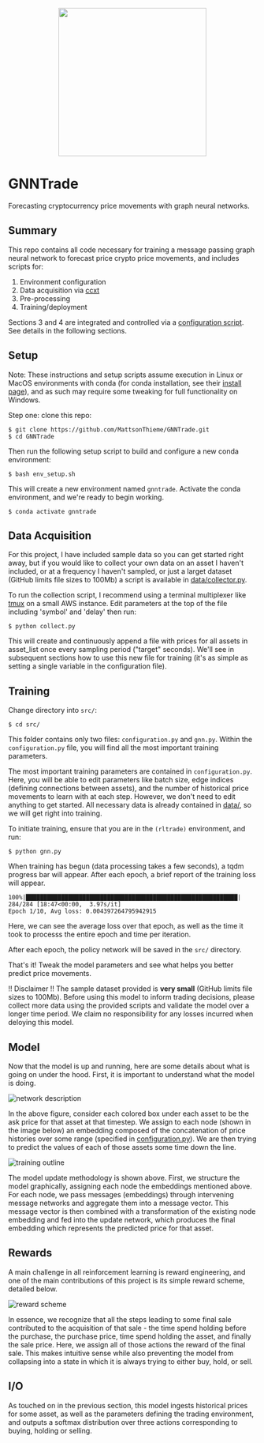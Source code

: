 

<p align="center">
  <img width="300" height="300" src="supp/network_outline.png">
</p>

# GNNTrade

Forecasting cryptocurrency price movements with graph neural networks.

## Summary

This repo contains all code necessary for training a message passing graph neural network to forecast price crypto price movements, and includes scripts for:

1. Environment configuration
2. Data acquisition via [ccxt](https://github.com/ccxt/ccxt)
3. Pre-processing
4. Training/deployment

Sections 3 and 4 are integrated and controlled via a [configuration script](src/configuration.py). See details in the following sections.


## Setup

Note: These instructions and setup scripts assume execution in Linux or MacOS environments with conda (for conda installation, see their [install page](https://docs.conda.io/en/latest/miniconda.html)), and as such may require some tweaking for full functionality on Windows.

Step one: clone this repo:

```{shell}
$ git clone https://github.com/MattsonThieme/GNNTrade.git
$ cd GNNTrade
```

Then run the following setup script to build and configure a new conda environment:

```{shell}
$ bash env_setup.sh
```

This will create a new environment named `gnntrade`. Activate the conda environment, and we're ready to begin working.

```{shell}
$ conda activate gnntrade
```

## Data Acquisition

For this project, I have included sample data so you can get started right away, but if you would like to collect your own data on an asset I haven't included, or at a frequency I haven't sampled, or just a larget dataset (GitHub limits file sizes to 100Mb) a script is available in [data/collector.py](data/collect.py). 

To run the collection script, I recommend using a terminal multiplexer like [tmux](https://www.hamvocke.com/blog/a-quick-and-easy-guide-to-tmux/) on a small AWS instance. Edit parameters at the top of the file including 'symbol' and 'delay' then run:

```{shell}
$ python collect.py
```

This will create and continuously append a file with prices for all assets in asset_list once every sampling period ("target" seconds). We'll see in subsequent sections how to use this new file for training (it's as simple as setting a single variable in the configuration file).

## Training

Change directory into `src/`:

```{shell}
$ cd src/
```

This folder contains only two files: `configuration.py` and `gnn.py`. Within the `configuration.py` file, you will find all the most important training parameters. 

The most important training parameters are contained in `configuration.py`. Here, you will be able to edit parameters like batch size, edge indices (defining connections between assets), and the number of historical price movements to learn with at each step. However, we don't need to edit anything to get started. All necessary data is already contained in [data/](../data/), so we will get right into training.

To initiate training, ensure that you are in the `(rltrade)` environment, and run:

```{shell}
$ python gnn.py
```

When training has begun (data processing takes a few seconds), a tqdm progress bar will appear. After each epoch, a brief report of the training loss will appear.

```{shell}
100%|████████████████████████████████████████████████████████████| 284/284 [18:47<00:00,  3.97s/it]
Epoch 1/10, Avg loss: 0.004397264795942915
``` 

Here, we can see the average loss over that epoch, as well as the time it took to processs the entire epoch and time per iteration.

After each epoch, the policy network will be saved in the `src/` directory.

That's it! Tweak the model parameters and see what helps you better predict price movements.

:bangbang: Disclaimer :bangbang: The sample dataset provided is **very small** (GitHub limits file sizes to 100Mb). Before using this model to inform trading decisions, please collect more data using the provided scripts and validate the model over a longer time period. We claim no responsibility for any losses incurred when deloying this model.

## Model

Now that the model is up and running, here are some details about what is going on under the hood. First, it is important to understand what the model is doing.

![network description](supp/network_description.png)

In the above figure, consider each colored box under each asset to be the ask price for that asset at that timestep. We assign to each node (shown in the image below) an embedding composed of the concatenation of price histories over some range (specified in [configuration.py](src/configuration.py)). We are then trying to predict the values of each of those assets some time down the line. 

![training outline](supp/training_outline.png)

The model update methodology is shown above. First, we structure the model graphically, assigning each node the embeddings mentioned above. For each node, we pass messages (embeddings) through intervening message networks and aggregate them into a message vector. This message vector is then combined with a transformation of the existing node embedding and fed into the update network, which produces the final embedding which represents the predicted price for that asset.

## Rewards

A main challenge in all reinforcement learning is reward engineering, and one of the main contributions of this project is its simple reward scheme, detailed below.

![reward scheme](supp/reward_scheme.png)

In essence, we recognize that all the steps leading to some final sale contributed to the acquisition of that sale - the time spend holding before the purchase, the purchase price, time spend holding the asset, and finally the sale price. Here, we assign all of those actions the reward of the final sale. This makes intuitive sense while also preventing the model from collapsing into a state in which it is always trying to either buy, hold, or sell.

## I/O

As touched on in the previous section, this model ingests historical prices for some asset, as well as the parameters defining the trading environment, and outputs a softmax distribution over three actions corresponding to buying, holding or selling.




